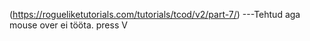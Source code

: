 (https://rogueliketutorials.com/tutorials/tcod/v2/part-7/)   ---Tehtud aga mouse over ei tööta. press V